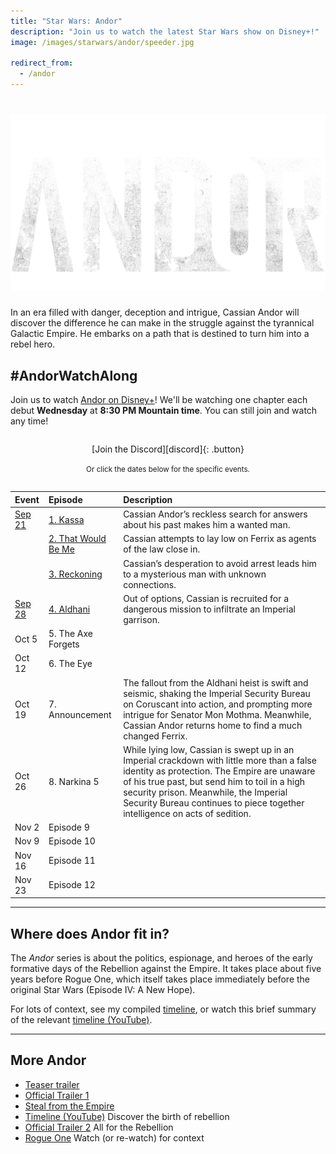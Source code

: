 ```yaml
---
title: "Star Wars: Andor"
description: "Join us to watch the latest Star Wars show on Disney+!"
image: /images/starwars/andor/speeder.jpg

redirect_from:
  - /andor
---
```


# ![Star Wars: Andor](/images/starwars/andor/logo.png)

In an era filled with danger, deception and intrigue, Cassian Andor will discover the difference he can make in the struggle against the tyrannical Galactic Empire. He embarks on a path that is destined to turn him into a rebel hero.

## #AndorWatchAlong

Join us to watch [Andor on Disney+][s1]! We'll be watching one chapter each debut **Wednesday** at **8:30 PM Mountain time**. You can still join and watch any time!

<div style="margin: 2em auto; text-align: center;" markdown="1">
[Join the Discord][discord]{: .button}

<small>Or click the dates below for the specific events.</small>
</div>

Event    | Episode                     | Description
:----    | :------                     | :---------
[Sep 21] | [1. Kassa][s1e1]            | Cassian Andor’s reckless search for answers about his past makes him a wanted man.
&nbsp;   | [2. That Would Be Me][s1e2] | Cassian attempts to lay low on Ferrix as agents of the law close in.
&nbsp;   | [3. Reckoning][s1e3]        | Cassian’s desperation to avoid arrest leads him to a mysterious man with unknown connections.
[Sep 28] | [4. Aldhani][s1e4]          | Out of options, Cassian is recruited for a dangerous mission to infiltrate an Imperial garrison.
Oct 5             | 5. The Axe Forgets |
Oct 12            | 6. The Eye         |
Oct 19            | 7. Announcement    | The fallout from the Aldhani heist is swift and seismic, shaking the Imperial Security Bureau on Coruscant into action, and prompting more intrigue for Senator Mon Mothma. Meanwhile, Cassian Andor returns home to find a much changed Ferrix.
Oct 26            | 8. Narkina 5       | While lying low, Cassian is swept up in an Imperial crackdown with little more than a false identity as protection. The Empire are unaware of his true past, but send him to toil in a high security prison. Meanwhile, the Imperial Security Bureau continues to piece together intelligence on acts of sedition.
Nov 2             | Episode 9                   |
Nov 9             | Episode 10                  |
Nov 16            | Episode 11                  |
Nov 23            | Episode 12                  |

[s1]: https://www.disneyplus.com/series/andor/3xsQKWG00GL5
[s1e1]: https://www.disneyplus.com/series/andor/3xsQKWG00GL5
[s1e2]: https://www.disneyplus.com/series/andor/3xsQKWG00GL5
[s1e3]: https://www.disneyplus.com/series/andor/3xsQKWG00GL5
[s1e4]: https://www.disneyplus.com/series/andor/3xsQKWG00GL5

[discord]: https://discord.gg/3aagq4A
[sep 21]: https://discord.gg/YRNuc7xv?event=1010372527274594544
[sep 28]: https://discord.gg/Y6WZfGN7?event=1024839324933574728

---

## Where does Andor fit in?

The _Andor_ series is about the politics, espionage, and heroes of the early formative days of the Rebellion against the Empire. It takes place about five years before Rogue One, which itself takes place immediately before the original Star Wars (Episode IV: A New Hope). 

For lots of context, see my compiled [timeline](/starwars#timeline), or watch this brief summary of the relevant [timeline (YouTube)].

---

## More Andor

- [Teaser trailer](https://www.youtube.com/watch?v=j5UX1Adanis)
- [Official Trailer 1]
- [Steal from the Empire](https://www.youtube.com/watch?v=N5S9Vx3-QM0)
- [Timeline (YouTube)] Discover the birth of rebellion
- [Official Trailer 2] All for the Rebellion
- [Rogue One] Watch (or re-watch) for context

[official trailer 1]: https://www.youtube.com/watch?v=cKOegEuCcfw
[timeline (YouTube)]: https://www.youtube.com/watch?v=Y4HjzJgG0e0
[official trailer 2]: https://www.youtube.com/watch?v=PboKpnin_Wg
[rogue one]: https://www.disneyplus.com/movies/rogue-one-a-star-wars-story/14CV6eSbygOA
